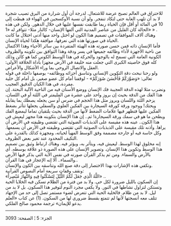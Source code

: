 ------------------------------------------------------------------------

للاحتراق في العالم تصبح عرضة للاشتعال. لدرجة أن أول شرارة من البرق تصيب
شجرة لا بد أن تلهب الغابة حتى لتكاد تنفجر. ولو أن نسبة الأوكسجين في
الهواء قد هبطت إلى 10 في المائة أو أقل فإن الحياة ربما طابقت نفسها عليها
في خلال الدهور. ولكن في هذه الحالة كان القليل من عناصر المدنية التي
ألفها الإنسان- كالنار مثلا- تتوافر له «1» » .  
وهناك آلاف الموافقات في تصميم هذا الكون لو اختل واحد منها أدنى اختلال ما
كانت الحياة في صورتها هذه التي نعرفها، موافقة هكذا لحياة الإنسان.  
فأما الإنسان ذاته فمن حسن صورته هذه الهيئة المتفردة بين سائر الأحياء
وهذا الاكتمال من ناحية الأجهزة لأداء وظائفه جميعها في يسر ودقة وهذا
التوافق بين تكوينه والظروف الكونية العامة التي تسمح له بالوجود والحركة
في هذا الوسط الكوني كما هو كائن وذلك كله فوق خاصيته الكبرى التي جعلت منه
خليفة في الأرض مجهزا بأداة الخلافة الأولى: العقل والاتصال الروحي بما
وراء الأشكال والأعراض.  
ولو رحنا نبحث دقة التكوين الإنساني وتناسق أجزائه ووظائفه- بوصفها داخلة
في قوله تعالى: «وَصَوَّرَكُمْ فَأَحْسَنَ صُوَرَكُمْ» - لوقفنا أمام كل عضو صغير، بل أمام
كل خلية مفردة، في هذا الكيان الدقيق العجيب.  
ونضرب مثلا لهذه الدقة العجيبة فك الإنسان ووضع الأسنان فيه من الناحية
الآلية البحتة. إن هذا الفك من الدقة بحيث إن بروز واحد على عشرة من
المليمتر في اللثة أو في اللسان، يزحم اللثة واللسان وبروز مثل هذا الحجم
في ضرس أو سن يجعله يصطك بما يقابله ويحتك! ووجود ورقة كورقة السيجارة بين
الفكين العلوي والسفلي يجعلها تتأثر بضغط الفكين عليها فتظهر فيها علامات
الضغط لأنها من الدقة بحيث يلتقيان تماما ليمضغ الفك ويطحن ما هو في سمك
ورقة السيجارة! ثم.. إن هذا الإنسان بتكوينه هذا مجهز ليعيش في هذا الكون..
عينه هذه مقيسة على الذبذبات الضوئية التي تقتضي وظيفته في الأرض أن يراها.
وأذنه تلك مقيسة على الذبذبات الصوتية التي تقتضي وظيفته في الأرض أن
يسمعها. وكل حاسة فيه أو جارحة مصممة وفق الوسط المهيأ لحياته، ومجهزة كذلك
بالقدرة على التكيف المحدود عند تغير بعض الظروف.  
إنه مخلوق لهذا الوسط. ليعيش فيه، ويتأثر به، ويؤثر فيه. وهناك ارتباط وثيق
بين تصميم هذا الوسط وتكوين هذا الإنسان. وتصوير الإنسان على هذه الصورة ذو
علاقة بوسطه. أي بالأرض والسماء. ومن ثم يذكر القرآن صورته في نفس الآية
التي يذكر فيها الأرض والسماء.. ألا إنه الإعجاز في هذا القرآن..  
وتكفي هذه الإشارات بهذا الاختصار إلى دقة صنع الله وتناسقه بين الكون
والإنسان.  
ونقف وقفات سريعة أمام النصوص القرآنية:  
«اللَّهُ الَّذِي جَعَلَ لَكُمُ اللَّيْلَ لِتَسْكُنُوا فِيهِ وَالنَّهارَ مُبْصِراً» ..  
إن السكون بالليل ضرورة لكل حي. ولا بد من فترة من الظلام تسكن فيه الخلايا
الحية وتستكن لتزاول نشاطها في النور. ولا يكفي مجرد النوم لتوفير هذا
السكون. بل لا بد من ليل. لا بد من ظلام. فالخلية الحية التي تتعرض لضوء
مستمر تصل إلى حد من الإجهاد تتلف معه أنسجتها لأنها لم تتمتع بقسط ضروري
لها من السكون. (1) عن كتاب «العلم يدعو للإيمان» ترجمة محمود صالح الفلكي.

------------------------------------------------------------------------

الجزء: 5 ¦ الصفحة: 3093
